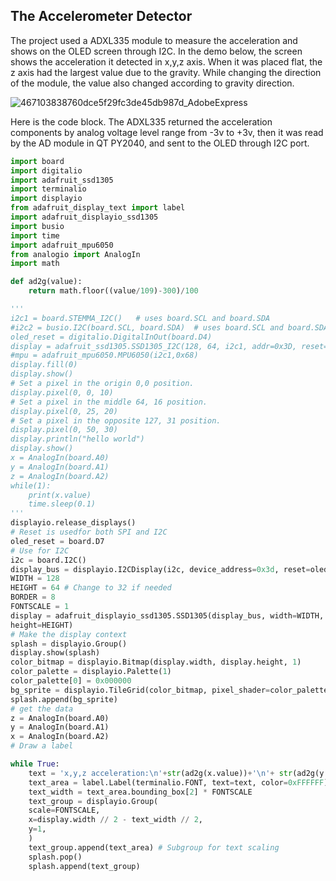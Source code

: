 ## The Accelerometer Detector

The project used a ADXL335 module to measure the acceleration and shows on the OLED screen through I2C. In the demo below, the screen shows the acceleration it detected in x,y,z axis. When it was placed flat, the z axis had the largest value due to the gravity. While changing the direction of the module, the value also changed according to gravity direction. 

![467103838760dce5f29fc3de45db987d_AdobeExpress](https://user-images.githubusercontent.com/43904091/202276012-3916f1e0-ced6-4a70-9eb4-73c4bfdc5b59.gif)

Here is the code block. The ADXL335 returned the acceleration components by analog voltage level range from -3v to +3v, then it was read by the AD module in QT PY2040, and sent to the OLED through I2C port.

```python
import board
import digitalio
import adafruit_ssd1305
import terminalio
import displayio
from adafruit_display_text import label
import adafruit_displayio_ssd1305
import busio
import time
import adafruit_mpu6050
from analogio import AnalogIn
import math

def ad2g(value):
    return math.floor((value/109)-300)/100

'''
i2c1 = board.STEMMA_I2C()   # uses board.SCL and board.SDA
#i2c2 = busio.I2C(board.SCL, board.SDA)  # uses board.SCL and board.SDA
oled_reset = digitalio.DigitalInOut(board.D4)
display = adafruit_ssd1305.SSD1305_I2C(128, 64, i2c1, addr=0x3D, reset=oled_reset)
#mpu = adafruit_mpu6050.MPU6050(i2c1,0x68)
display.fill(0)
display.show()
# Set a pixel in the origin 0,0 position.
display.pixel(0, 0, 10)
# Set a pixel in the middle 64, 16 position.
display.pixel(0, 25, 20)
# Set a pixel in the opposite 127, 31 position.
display.pixel(0, 50, 30)
display.println("hello world")
display.show()
x = AnalogIn(board.A0)
y = AnalogIn(board.A1)
z = AnalogIn(board.A2)
while(1):
    print(x.value)
    time.sleep(0.1)
'''
displayio.release_displays()
# Reset is usedfor both SPI and I2C
oled_reset = board.D7
# Use for I2C
i2c = board.I2C()
display_bus = displayio.I2CDisplay(i2c, device_address=0x3d, reset=oled_reset)
WIDTH = 128
HEIGHT = 64 # Change to 32 if needed
BORDER = 8
FONTSCALE = 1
display = adafruit_displayio_ssd1305.SSD1305(display_bus, width=WIDTH,
height=HEIGHT)
# Make the display context
splash = displayio.Group()
display.show(splash)
color_bitmap = displayio.Bitmap(display.width, display.height, 1)
color_palette = displayio.Palette(1)
color_palette[0] = 0x000000
bg_sprite = displayio.TileGrid(color_bitmap, pixel_shader=color_palette, x=0, y=0)
splash.append(bg_sprite)
# get the data
z = AnalogIn(board.A0)
y = AnalogIn(board.A1)
x = AnalogIn(board.A2)
# Draw a label

while True:
    text = 'x,y,z acceleration:\n'+str(ad2g(x.value))+'\n'+ str(ad2g(y.value))+'\n'+str(ad2g(z.value))
    text_area = label.Label(terminalio.FONT, text=text, color=0xFFFFFF)
    text_width = text_area.bounding_box[2] * FONTSCALE
    text_group = displayio.Group(
    scale=FONTSCALE,
    x=display.width // 2 - text_width // 2,
    y=1,
    )
    text_group.append(text_area) # Subgroup for text scaling
    splash.pop()
    splash.append(text_group)


```